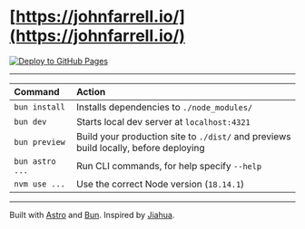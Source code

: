 # [https://johnfarrell.io/](https://johnfarrell.io/)

[![Deploy to GitHub Pages](https://github.com/johnsfarrell/site/actions/workflows/deploy.yml/badge.svg)](https://github.com/johnsfarrell/site/actions/workflows/deploy.yml)

<hr>

| Command         | Action                                                                               |
| :-------------- | :----------------------------------------------------------------------------------- |
| `bun install`   | Installs dependencies to `./node_modules/`                                           |
| `bun dev`       | Starts local dev server at `localhost:4321`                                          |
| `bun preview`   | Build your production site to `./dist/` and previews build locally, before deploying |
| `bun astro ...` | Run CLI commands, for help specify `--help`                                          |
| `nvm use ...`   | Use the correct Node version (`18.14.1`)                                             |

<hr>

Built with [Astro](https://astro.build/) and [Bun](https://bun.sh/). Inspired by [Jiahua](https://jiahua.io/).
